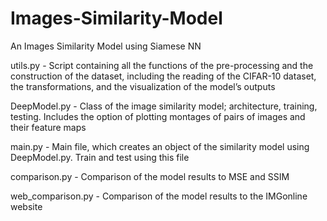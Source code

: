 # Images-Similarity-Model
An Images Similarity Model using Siamese NN

utils.py - Script containing all the functions of the pre-processing and the construction of the dataset, including the reading of the CIFAR-10 dataset, the transformations, and the visualization of the model’s outputs

DeepModel.py - Class of the image similarity model; architecture, training, testing. Includes the option of plotting montages of pairs of images and their feature maps

main.py -	Main file, which creates an object of the similarity model using DeepModel.py. Train and test using this file

comparison.py -	Comparison of the model results to MSE and SSIM

web_comparison.py -	Comparison of the model results to the IMGonline website

